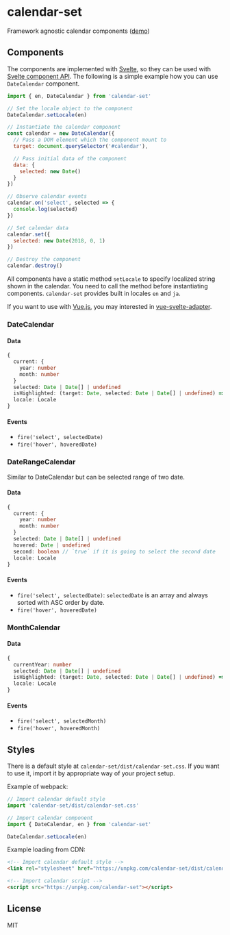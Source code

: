 # calendar-set

Framework agnostic calendar components ([demo](https://ktsn.github.io/calendar-set/))

## Components

The components are implemented with [Svelte](https://svelte.technology/), so they can be used with [Svelte component API](https://svelte.technology/guide#component-api). The following is a simple example how you can use `DateCalendar` component.

```js
import { en, DateCalendar } from 'calendar-set'

// Set the locale object to the component
DateCalendar.setLocale(en)

// Instantiate the calendar component
const calendar = new DateCalendar({
  // Pass a DOM element which the component mount to
  target: document.querySelector('#calendar'),

  // Pass initial data of the component
  data: {
    selected: new Date()
  }
})

// Observe calendar events
calendar.on('select', selected => {
  console.log(selected)
})

// Set calendar data
calendar.set({
  selected: new Date(2018, 0, 1)
})

// Destroy the component
calendar.destroy()
```

All components have a static method `setLocale` to specify localized string shown in the calendar. You need to call the method before instantiating components. `calendar-set` provides built in locales `en` and `ja`.

If you want to use with [Vue.js](https://vuejs.org/), you may interested in [vue-svelte-adapter](https://github.com/ktsn/vue-svelte-adapter).

### DateCalendar

#### Data

```ts
{
  current: {
    year: number
    month: number
  }
  selected: Date | Date[] | undefined
  isHighlighted: (target: Date, selected: Date | Date[] | undefined) => boolean
  locale: Locale
}
```

#### Events

* `fire('select', selectedDate)`
* `fire('hover', hoveredDate)`

### DateRangeCalendar

Similar to DateCalendar but can be selected range of two date.

#### Data

```ts
{
  current: {
    year: number
    month: number
  }
  selected: Date | Date[] | undefined
  hovered: Date | undefined
  second: boolean // `true` if it is going to select the second date
  locale: Locale
}
```

#### Events

* `fire('select', selectedDate)`: `selectedDate` is an array and always sorted with ASC order by date.
* `fire('hover', hoveredDate)`

### MonthCalendar

#### Data

```ts
{
  currentYear: number
  selected: Date | Date[] | undefined
  isHighlighted: (target: Date, selected: Date | Date[] | undefined) => boolean
  locale: Locale
}
```

#### Events

* `fire('select', selectedMonth)`
* `fire('hover', hoveredMonth)`

## Styles

There is a default style at `calendar-set/dist/calendar-set.css`. If you want to use it, import it by appropriate way of your project setup.

Example of webpack:

```js
// Import calendar default style
import 'calendar-set/dist/calendar-set.css'

// Import calendar component
import { DateCalendar, en } from 'calendar-set'

DateCalendar.setLocale(en)
```

Example loading from CDN:

```html
<!-- Import calendar default style -->
<link rel="stylesheet" href="https://unpkg.com/calendar-set/dist/calendar-set.css">

<!-- Import calendar script -->
<script src="https://unpkg.com/calendar-set"></script>
```

## License

MIT
